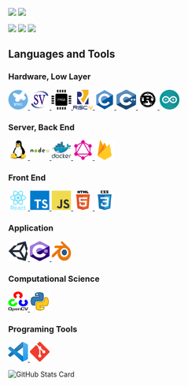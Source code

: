 [![](https://img.shields.io/badge/Website-Here!-orange)](https://kanade-k-1228.github.io/)
[![](https://img.shields.io/badge/%E9%80%B2%E6%8D%97-%E3%81%A0%E3%82%81%E3%81%A7%E3%81%99-red)](https://youtu.be/ZXsQAXx_ao0)

[![](https://komarev.com/ghpvc/?username=kanade-k-1228)](https://github.com/kanade-k-1228)
[![](https://img.shields.io/twitter/follow/kanade_k_1228?label=Twitter&logo=twitter&style=flat)](https://twitter.com/kanade_k_1228)
[![](https://img.shields.io/github/followers/kanade-k-1228?label=follow&logo=github&style=flat)](https://github.com/kanade-k-1228)


## Languages and Tools

### Hardware, Low Layer

<a href="" target="_blank"> <img src="./icons/stm.png" alt="stm" width="40" height="40"/> </a>
<a href="" target="_blank"> <img src="./icons/sv.svg" alt="SystemVerilog" width="40" height="40"/> </a>
<a href="" target="_blank"> <img src="./icons/fpga.png" alt="FPGA" width="40" height="40"/> </a>
<a href="" target="_blank"> <img src="./icons/riscv.svg" alt="RISC-V" width="40" height="40"/> </a>
<a href="https://www.cprogramming.com/" target="_blank"> <img src="./icons/c.svg" alt="C" width="40" height="40"/> </a>
<a href="https://www.w3schools.com/cpp/" target="_blank"> <img src="./icons/cpp.svg" alt="C++" width="40" height="40"/> </a>
<a href="https://www.rust-lang.org" target="_blank"> <img src="./icons/rust.svg" alt="Rust" width="40" height="40"/> </a>
<a href="https://www.arduino.cc/" target="_blank"><img src="./icons/arduino.svg" alt="Arduino" width="40" height="40"/></a>



### Server, Back End

<a href="https://www.linux.org/" target="_blank"> <img src="./icons/linux.svg" alt="Linux" width="40" height="40"/> </a>
<a href="https://nodejs.org" target="_blank"> <img src="./icons/nodejs.svg" alt="nodejs" width="40" height="40"/> </a>
<a href="https://www.docker.com/" target="_blank"> <img src="./icons/docker.svg" alt="docker" width="40" height="40"/> </a>
<a href="https://graphql.org" target="_blank"> <img src="./icons/graphql.svg" alt="graphql" width="40" height="40"/> </a>
<a href="https://firebase.google.com/" target="_blank"> <img src="./icons/firebase.svg" alt="firebase" width="40" height="40"/> </a> 

### Front End

<a href="https://reactjs.org/" target="_blank"> <img src="./icons/react.svg" alt="React" width="40" height="40"/> </a>
<a href="https://www.typescriptlang.org/" target="_blank"> <img src="./icons/ts.svg" alt="TypeScript" width="40" height="40"/> </a>
<a href="https://developer.mozilla.org/en-US/docs/Web/JavaScript" target="_blank"> <img src="./icons/js.svg" alt="JavaScript" width="40" height="40"/> </a>
<a href="https://www.w3.org/html/" target="_blank"> <img src="./icons/html.svg" alt="HTML" width="40" height="40"/> </a>
<a href="https://www.w3schools.com/css/" target="_blank"> <img src="./icons/css.svg" alt="CSS" width="40" height="40"/> </a>

### Application

<a href="https://unity.com/" target="_blank"> <img src="./icons/unity.svg" alt="Unity" width="40" height="40"/> </a>
<a href="https://www.w3schools.com/cs/" target="_blank"> <img src="./icons/cs.svg" alt="C#" width="40" height="40"/> </a>
<a href="https://www.blender.org/" target="_blank"> <img src="./icons/blender.png" alt="Blender" width="40" height="40"/></a>


### Computational Science

<a href="https://opencv.org/" target="_blank"> <img src="./icons/opencv.svg" alt="OpenCV" width="40" height="40"/> </a> 
<a href="https://www.python.org" target="_blank"> <img src="./icons/python.png" alt="Python" width="40" height="40"/> </a>    


### Programing Tools 

<a href="" target="_blank"> <img src="./icons/vscode.png" alt="VSCode" width="40" height="40"/> </a>
<a href="https://git-scm.com/" target="_blank"> <img src="./icons/git.svg" alt="git" width="40" height="40"/> </a>


![GitHub Stats Card](https://github-readme-stats.vercel.app/api?username=kanade-k-1228&count_private=true&show_icons=true)

